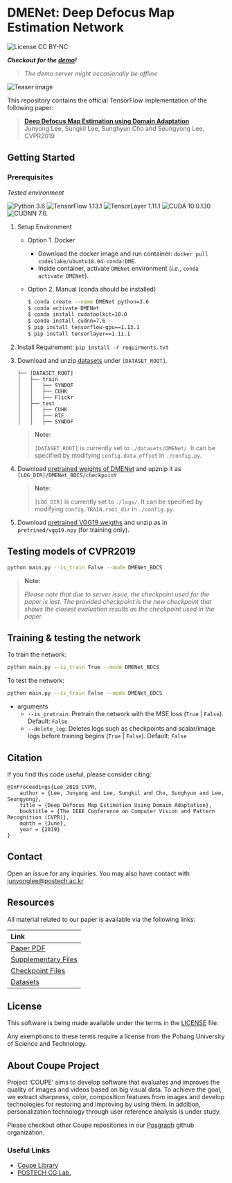 # DMENet: Deep Defocus Map Estimation Network
![License CC BY-NC](https://img.shields.io/badge/license-GNU_AGPv3-green.svg?style=plastic)

***Checkout for the [demo](https://2JI532DIZN4TSYWF.anvil.app/BIEWGFSFTYML53VXPQZBRNTX)!***
> *The demo server might occasionally be offline*

![Teaser image](./assets/figure.png)

This repository contains the official TensorFlow implementation of the following paper:

> **[Deep Defocus Map Estimation using Domain Adaptation](http://cg.postech.ac.kr/papers/2019_CVPR_JY.pdf)**<br>
> Junyong Lee, Sungkil Lee, Sunghyun Cho and Seungyong Lee, CVPR2019


## Getting Started
### Prerequisites
*Tested environment*

![Python 3.6](https://img.shields.io/badge/Python-3.6.13-green.svg?style=plastic)
![TensorFlow 1.13.1](https://img.shields.io/badge/tensorflow-1.15.0-green.svg?style=plastic)
![TensorLayer 1.11.1](https://img.shields.io/badge/tensorlayer-1.11.1-green.svg?style=plastic)
![CUDA 10.0.130](https://img.shields.io/badge/CUDA-10.0.130-green.svg?style=plastic)
![CUDNN 7.6.](https://img.shields.io/badge/CUDNN-7.6.5-green.svg?style=plastic)

1. Setup Environment 
    * Option 1. Docker
        * Download the docker image and run container: `docker pull codeslake/ubuntu18.04-conda:DME`.
        * Inside container, activate `DMENet` environment (*i.e.*, `conda activate DMENet`).

    * Option 2. Manual (conda should be installed)
        ```bash
        $ conda create --name DMENet python=3.6
        $ conda activate DMENet
        $ conda install cudatoolkit=10.0
        $ conda install cudnn=7.6
        $ pip install tensorflow-gpu==1.13.1
        $ pip install tensorlayer==1.11.1
        ```

2. Install Requirement: `pip install -r requirments.txt`


3. Download and unzip [datasets](https://www.dropbox.com/s/s6ehxpvu9xxu9w8/datasets.zip?dl=1) under `[DATASET_ROOT]`.

    ```
    ├── [DATASET_ROOT]
    │   ├── train
    │   │   ├── SYNDOF
    │   │   ├── CUHK
    │   │   ├── Flickr
    │   ├── test
    │   │   ├── CUHK
    │   │   ├── RTF
    │   │   ├── SYNDOF
    ```

    > **Note:**
    >
    > `[DATASET_ROOT]` is currently set to `./datasets/DMENet/`. It can be specified by modifying `config.data_offset` in `./config.py`.

4. Download [pretrained weights of DMENet](https://www.dropbox.com/s/04lg03ogsto1fmw/DMENet_BDCS.zip?dl=1) and upznip it as `[LOG_DIR]/DMENet_BDCS/checkpoint`

    > **Note:**
    >
    > `[LOG_DIR]` is currently set to `./logs/`. It can be specified by modifying `config.TRAIN.root_dir` in `./config.py`.

5. Download [pretrained VGG19 weigths](https://www.dropbox.com/s/7ah1jwrmggog4q9/vgg19.zip?dl=1) and unzip as in `pretrined/vgg19.npy` (for training only).

## Testing models of CVPR2019

```bash
python main.py --is_train False --mode DMENet_BDCS
```

> **Note:**
>
> *Please note that due to server issue, the checkpoint used for the paper is lost.
> The provided checkpoint is the new checkpoint that shows the closest evaluation results as the checkpoint used in the paper.*

## Training & testing the network

To train the network:

```bash
python main.py --is_train True --mode DMENet_BDCS
```

To test the network:

```bash
python main.py --is_train False --mode DMENet_BDCS
```

* arguments
    * `--is_pretrain`: Pretrain the network with the MSE loss (`True` | `False`). Default: `False`
    * `--delete_log`: Deletes logs such as checkpoints and  scalar/image logs before training begins (`True` | `False`). Default: `False`


## Citation
If you find this code useful, please consider citing:

```
@InProceedings{Lee_2019_CVPR,
    author = {Lee, Junyong and Lee, Sungkil and Cho, Sunghyun and Lee, Seungyong},
    title = {Deep Defocus Map Estimation Using Domain Adaptation},
    booktitle = {The IEEE Conference on Computer Vision and Pattern Recognition (CVPR)},
    month = {June},
    year = {2019}
}
```

## Contact
Open an issue for any inquiries.
You may also have contact with [junyonglee@postech.ac.kr](mailto:junyonglee@postech.ac.kr)

## Resources
All material related to our paper is available via the following links:

| Link |
| :-------------- |
| [Paper PDF](https://www.dropbox.com/s/pmjhh1ocugagwyh/Lee_Deep_Defocus_Map_Estimation_Using_Domain_Adaptation_CVPR_2019_paper.pdf?dl=1) |
| [Supplementary Files](https://www.dropbox.com/s/van0beau0npq3de/supp.zip?dl=1) |
| [Checkpoint Files](https://www.dropbox.com/s/04lg03ogsto1fmw/DMENet_BDCS.zip?dl=1) |
| [Datasets](https://www.dropbox.com/s/s6ehxpvu9xxu9w8/datasets.zip?dl=1)|

## License
This software is being made available under the terms in the [LICENSE](LICENSE) file.

Any exemptions to these terms require a license from the Pohang University of Science and Technology.

## About Coupe Project
Project ‘COUPE’ aims to develop software that evaluates and improves the quality of images and videos based on big visual data. To achieve the goal, we extract sharpness, color, composition features from images and develop technologies for restoring and improving by using them. In addition, personalization technology through user reference analysis is under study.  
    
Please checkout other Coupe repositories in our [Posgraph](https://github.com/posgraph) github organization.

### Useful Links
* [Coupe Library](http://coupe.postech.ac.kr/)
* [POSTECH CG Lab.](http://cg.postech.ac.kr/)
